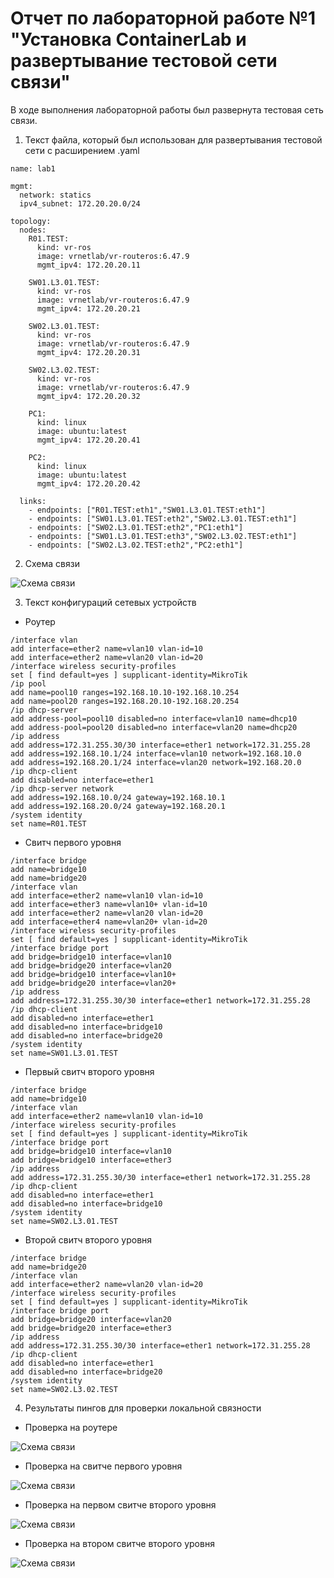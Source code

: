 # Отчет по лабораторной работе №1 "Установка ContainerLab и развертывание тестовой сети связи"
В ходе выполнения лабораторной работы был развернута тестовая сеть связи. 
1. Текст файла, который был использован для развертывания тестовой сети с расширением .yaml

```
name: lab1

mgmt:
  network: statics
  ipv4_subnet: 172.20.20.0/24

topology:
  nodes:
    R01.TEST:
      kind: vr-ros
      image: vrnetlab/vr-routeros:6.47.9
      mgmt_ipv4: 172.20.20.11

    SW01.L3.01.TEST:
      kind: vr-ros
      image: vrnetlab/vr-routeros:6.47.9
      mgmt_ipv4: 172.20.20.21

    SW02.L3.01.TEST:
      kind: vr-ros
      image: vrnetlab/vr-routeros:6.47.9
      mgmt_ipv4: 172.20.20.31

    SW02.L3.02.TEST:
      kind: vr-ros
      image: vrnetlab/vr-routeros:6.47.9
      mgmt_ipv4: 172.20.20.32

    PC1:
      kind: linux
      image: ubuntu:latest
      mgmt_ipv4: 172.20.20.41

    PC2:
      kind: linux
      image: ubuntu:latest
      mgmt_ipv4: 172.20.20.42
  
  links:
    - endpoints: ["R01.TEST:eth1","SW01.L3.01.TEST:eth1"]
    - endpoints: ["SW01.L3.01.TEST:eth2","SW02.L3.01.TEST:eth1"]
    - endpoints: ["SW02.L3.01.TEST:eth2","PC1:eth1"]
    - endpoints: ["SW01.L3.01.TEST:eth3","SW02.L3.02.TEST:eth1"]
    - endpoints: ["SW02.L3.02.TEST:eth2","PC2:eth1"]
```

2. Схема связи

![](https://github.com/kostenkoda/2022_2023-introduction_in_routing-k33212-kostenko_d_a/blob/main/lab1/lab1.drawio.png "Схема связи")

3. Текст конфигураций сетевых устройств
- Роутер

```
/interface vlan
add interface=ether2 name=vlan10 vlan-id=10
add interface=ether2 name=vlan20 vlan-id=20
/interface wireless security-profiles
set [ find default=yes ] supplicant-identity=MikroTik
/ip pool
add name=pool10 ranges=192.168.10.10-192.168.10.254
add name=pool20 ranges=192.168.20.10-192.168.20.254
/ip dhcp-server
add address-pool=pool10 disabled=no interface=vlan10 name=dhcp10
add address-pool=pool20 disabled=no interface=vlan20 name=dhcp20
/ip address
add address=172.31.255.30/30 interface=ether1 network=172.31.255.28
add address=192.168.10.1/24 interface=vlan10 network=192.168.10.0
add address=192.168.20.1/24 interface=vlan20 network=192.168.20.0
/ip dhcp-client
add disabled=no interface=ether1
/ip dhcp-server network
add address=192.168.10.0/24 gateway=192.168.10.1
add address=192.168.20.0/24 gateway=192.168.20.1
/system identity
set name=R01.TEST
```

- Свитч первого уровня

```
/interface bridge
add name=bridge10
add name=bridge20
/interface vlan
add interface=ether2 name=vlan10 vlan-id=10
add interface=ether3 name=vlan10+ vlan-id=10
add interface=ether2 name=vlan20 vlan-id=20
add interface=ether4 name=vlan20+ vlan-id=20
/interface wireless security-profiles
set [ find default=yes ] supplicant-identity=MikroTik
/interface bridge port
add bridge=bridge10 interface=vlan10
add bridge=bridge20 interface=vlan20
add bridge=bridge10 interface=vlan10+
add bridge=bridge20 interface=vlan20+
/ip address
add address=172.31.255.30/30 interface=ether1 network=172.31.255.28
/ip dhcp-client
add disabled=no interface=ether1
add disabled=no interface=bridge10
add disabled=no interface=bridge20
/system identity
set name=SW01.L3.01.TEST
```

- Первый свитч второго уровня

```
/interface bridge
add name=bridge10
/interface vlan
add interface=ether2 name=vlan10 vlan-id=10
/interface wireless security-profiles
set [ find default=yes ] supplicant-identity=MikroTik
/interface bridge port
add bridge=bridge10 interface=vlan10
add bridge=bridge10 interface=ether3
/ip address
add address=172.31.255.30/30 interface=ether1 network=172.31.255.28
/ip dhcp-client
add disabled=no interface=ether1
add disabled=no interface=bridge10
/system identity
set name=SW02.L3.01.TEST
```

- Второй свитч второго уровня

```
/interface bridge
add name=bridge20
/interface vlan
add interface=ether2 name=vlan20 vlan-id=20
/interface wireless security-profiles
set [ find default=yes ] supplicant-identity=MikroTik
/interface bridge port
add bridge=bridge20 interface=vlan20
add bridge=bridge20 interface=ether3
/ip address
add address=172.31.255.30/30 interface=ether1 network=172.31.255.28
/ip dhcp-client
add disabled=no interface=ether1
add disabled=no interface=bridge20
/system identity
set name=SW02.L3.02.TEST

```

4. Результаты пингов для проверки локальной связности

- Проверка на роутере

![](https://github.com/kostenkoda/2022_2023-introduction_in_routing-k33212-kostenko_d_a/blob/main/lab1/router_check.jpeg "Схема связи")

- Проверка на свитче первого уровня

![](https://github.com/kostenkoda/2022_2023-introduction_in_routing-k33212-kostenko_d_a/blob/main/lab1/switch11_check.jpeg "Схема связи")

- Проверка на первом свитче второго уровня

![](https://github.com/kostenkoda/2022_2023-introduction_in_routing-k33212-kostenko_d_a/blob/main/lab1/switch21_check.jpeg "Схема связи")

- Проверка на втором свитче второго уровня

![](https://github.com/kostenkoda/2022_2023-introduction_in_routing-k33212-kostenko_d_a/blob/main/lab1/switch22_check.jpeg "Схема связи")

